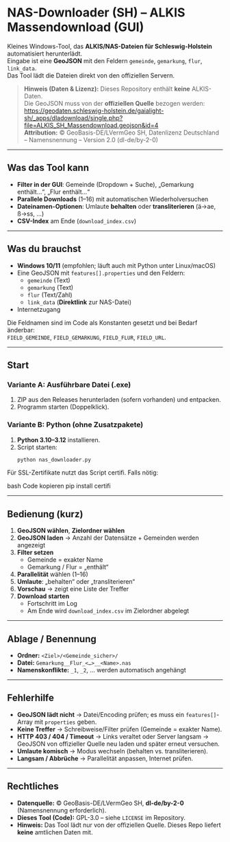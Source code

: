 # NAS-Downloader (SH) – ALKIS Massendownload (GUI)

Kleines Windows-Tool, das **ALKIS/NAS-Dateien für Schleswig-Holstein** automatisiert herunterlädt.  
Eingabe ist eine **GeoJSON** mit den Feldern `gemeinde`, `gemarkung`, `flur`, `link_data`.  
Das Tool lädt die Dateien direkt von den offiziellen Servern.

> **Hinweis (Daten & Lizenz):** Dieses Repository enthält **keine** ALKIS-Daten.  
> Die GeoJSON muss von der **offiziellen Quelle** bezogen werden:  
> https://geodaten.schleswig-holstein.de/gaialight-sh/_apps/dladownload/single.php?file=ALKIS_SH_Massendownload.geojson&id=4  
> **Attribution:** © GeoBasis-DE/LVermGeo SH, Datenlizenz Deutschland – Namensnennung – Version 2.0 (dl-de/by-2-0)

---

## Was das Tool kann

- **Filter in der GUI**: Gemeinde (Dropdown + Suche), „Gemarkung enthält…“, „Flur enthält…“
- **Parallele Downloads** (1–16) mit automatischen Wiederholversuchen
- **Dateinamen-Optionen**: Umlaute **behalten** oder **transliterieren** (ä→ae, ß→ss, …)
- **CSV-Index** am Ende (`download_index.csv`)

---

## Was du brauchst

- **Windows 10/11** (empfohlen; läuft auch mit Python unter Linux/macOS)
- Eine GeoJSON mit `features[].properties` und den Feldern:
  - `gemeinde` (Text)
  - `gemarkung` (Text)
  - `flur` (Text/Zahl)
  - `link_data` (**Direktlink** zur NAS-Datei)
- Internetzugang

Die Feldnamen sind im Code als Konstanten gesetzt und bei Bedarf änderbar:  
`FIELD_GEMEINDE`, `FIELD_GEMARKUNG`, `FIELD_FLUR`, `FIELD_URL`.

---

## Start

### Variante A: Ausführbare Datei (.exe)

1. ZIP aus den Releases herunterladen (sofern vorhanden) und entpacken.  
2. Programm starten (Doppelklick).

### Variante B: Python (ohne Zusatzpakete)

1. **Python 3.10–3.12** installieren.  
2. Script starten:
   ```bash
   python nas_downloader.py
Für SSL-Zertifikate nutzt das Script certifi. Falls nötig:

bash
Code kopieren
pip install certifi

---

## Bedienung (kurz)

1. **GeoJSON wählen**, **Zielordner wählen**  
2. **GeoJSON laden** → Anzahl der Datensätze + Gemeinden werden angezeigt  
3. **Filter setzen**  
   - Gemeinde = exakter Name  
   - Gemarkung / Flur = „enthält“  
4. **Parallelität** wählen (1–16)  
5. **Umlaute**: „behalten“ oder „transliterieren“  
6. **Vorschau** → zeigt eine Liste der Treffer  
7. **Download starten**  
   - Fortschritt im Log  
   - Am Ende wird `download_index.csv` im Zielordner abgelegt  

---

## Ablage / Benennung

- **Ordner:** `<Ziel>/<Gemeinde_sicher>/`  
- **Datei:** `Gemarkung__Flur_<…>__<Name>.nas`  
- **Namenskonflikte:** `_1`, `_2`, … werden automatisch angehängt  

---

## Fehlerhilfe

- **GeoJSON lädt nicht** → Datei/Encoding prüfen; es muss ein `features[]`-Array mit `properties` geben.  
- **Keine Treffer** → Schreibweise/Filter prüfen (Gemeinde = exakter Name).  
- **HTTP 403 / 404 / Timeout** → Links veraltet oder Server langsam → GeoJSON von offizieller Quelle neu laden und später erneut versuchen.  
- **Umlaute komisch** → Modus wechseln (behalten vs. transliterieren).  
- **Langsam / Abbrüche** → Parallelität anpassen, Internet prüfen.  

---

## Rechtliches

- **Datenquelle:** © GeoBasis-DE/LVermGeo SH, **dl-de/by-2-0** (Namensnennung erforderlich).  
- **Dieses Tool (Code):** GPL-3.0 – siehe `LICENSE` im Repository.  
- **Hinweis:** Das Tool lädt nur von der offiziellen Quelle. Dieses Repo liefert **keine** amtlichen Daten mit.  
